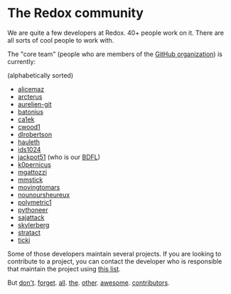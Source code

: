 The Redox community
===================

We are quite a few developers at Redox. 40+ people work on it. There are all sorts of cool people to work with.

The "core team" (people who are members of the [GitHub organization](https://github.com/redox-os)) is currently:

(alphabetically sorted)

- [alicemaz]
- [arcterus]
- [aurelien-git]
- [batonius]
- [ca1ek]
- [cwood1]
- [dlrobertson]
- [hauleth]
- [ids1024]
- [jackpot51] (who is our [BDFL])
- [k0pernicus]
- [mgattozzi]
- [mmstick]
- [movingtomars]
- [nounoursheureux]
- [polymetric1]
- [pythoneer]
- [sajattack]
- [skylerberg]
- [stratact]
- [ticki]

Some of those developers maintain several projects.
If you are looking to contribute to a project, you can contact the developer who is responsible that maintain the project using [this list].

But [don't]. [forget]. [all]. [the]. [other]. [awesome]. [contributors].

[BDFL]: https://en.wikipedia.org/wiki/Benevolent_dictator_for_life

[alicemaz]: https://github.com/alicemaz
[arcterus]: https://github.com/arcterus
[aurelien-git]: https://github.com/aurelien-git
[batonius]: https://github.com/batonius
[ca1ek]: https://github.com/ca1ek
[cwood1]: https://github.com/cwood1
[dlrobertson]: https://github.com/dlrobertson
[hauleth]: https://github.com/hauleth
[ids1024]: https://github.com/ids1024
[jackpot51]: https://github.com/jackpot51
[k0pernicus]: https://github.com/k0pernicus
[mgattozzi]: https://github.com/mgattozzi
[mmstick]: https://github.com/mmstick
[movingtomars]: https://github.com/movingtomars
[nounoursheureux]: https://github.com/nounoursheureux
[polymetric1]: https://github.com/polymetric1
[pythoneer]: https://github.com/pythoneer
[sajattack]: https://github.com/sajattack
[skylerberg]: https://github.com/skylerberg
[stratact]: https://github.com/stratact
[ticki]: https://github.com/ticki

[this list]: ./overview/maintainers.html

[don't]: https://github.com/redox-os/redox/graphs/contributors
[forget]: https://github.com/redox-os/coreutils/graphs/contributors
[all]: https://github.com/redox-os/sodium/graphs/contributors
[the]: https://github.com/redox-os/ion/graphs/contributors
[other]: https://github.com/redox-os/orbtk/graphs/contributors
[awesome]: https://github.com/redox-os/orbclient/graphs/contributors
[contributors]: https://github.com/redox-os/redox/graphs/contributors
